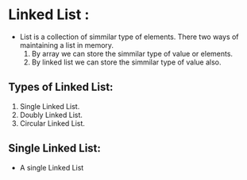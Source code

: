 # Linked List :
 - List is a collection of simmilar type of elements. There two ways of maintaining a list in memory.
   1. By array we can store the simmilar type of value or elements.
   2. By linked list we can store the simmilar type of value also. 

## Types of Linked List:
 1. Single Linked List. 
 2. Doubly Linked List.
 3. Circular Linked List.

 ## Single Linked List:
   - A single Linked List 
